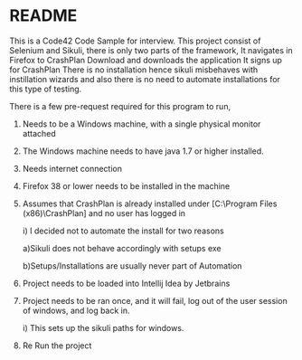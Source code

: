 # README #



This is a Code42 Code Sample for interview. 
This project consist of Selenium and Sikuli, there is only two parts of the framework, 
It navigates in Firefox to CrashPlan Download and downloads the application
It signs up for CrashPlan
There is no installation hence sikuli misbehaves with instillation wizards and also there is no need to automate installations for this type of testing. 

There is a few pre-request required for this program to run,

1) Needs to be a Windows machine, with a single physical monitor attached

2) The Windows machine needs to have java 1.7 or higher installed.

3) Needs internet connection

4) Firefox 38 or lower needs to be installed in the machine

5) Assumes that CrashPlan is already installed under [C:\Program Files (x86)\CrashPlan\] and no user has logged in

   i) I decided not to automate the install for two reasons

      a)Sikuli does not behave accordingly with setups exe

      b)Setups/Installations are usually never part of Automation

7) Project needs to be loaded into Intellij Idea by Jetbrains

8) Project needs to be ran once, and it will fail, log out of the user session of windows, and log back in.

   i) This sets up the sikuli paths for windows.

9) Re Run the project